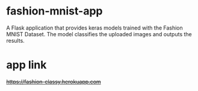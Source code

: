 # fashion-mnist-app
A Flask application that provides keras models trained with the Fashion MNIST Dataset. 
The model classifies the uploaded images and outputs the results.

# app link
~~<https://fashion-classy.herokuapp.com>~~
